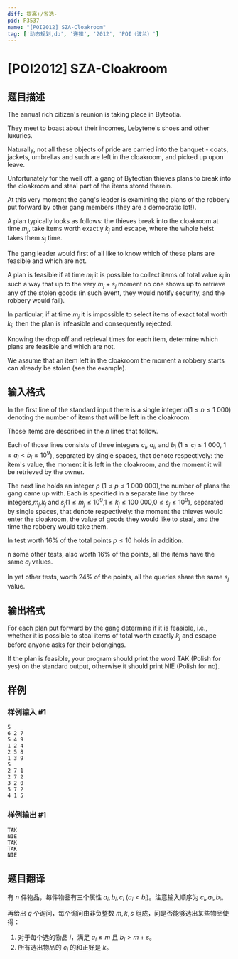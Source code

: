 ```yaml
---
diff: 提高+/省选-
pid: P3537
name: "[POI2012] SZA-Cloakroom"
tag: ['动态规划,dp', '递推', '2012', 'POI（波兰）']
---
```

# [POI2012] SZA-Cloakroom
## 题目描述

The annual rich citizen's reunion is taking place in Byteotia.

They meet to boast about their incomes, Lebytene's shoes and other luxuries.

Naturally, not all these objects of pride are carried into the banquet - coats,  jackets, umbrellas and such are left in the cloakroom, and picked up upon leave.

Unfortunately for the well off, a gang of Byteotian thieves plans to break into  the cloakroom and steal part of the items stored therein.

At this very moment the gang's leader is examining the plans of the robbery put  forward by other gang members (they are a democratic lot!).

A plan typically looks as follows: the thieves break into the cloakroom at time $m_j$,  take items worth exactly $k_j$ and escape, where the whole heist takes them $s_j$ time.

The gang leader would first of all like to know which of these plans are feasible and which are not.

A plan is feasible if at time $m_j$ it is possible to collect items of total value $k_j$ in such a way  that up to the very $m_j+s_j$ moment no one shows up to retrieve any of the stolen goods  (in such event, they would notify security, and the robbery would fail).

In particular, if at time $m_j$ it is impossible to select items of exact total worth $k_j$,  then the plan is infeasible and consequently rejected.

Knowing the drop off and retrieval times for each item, determine which plans are feasible and which are not.

We assume that an item left in the cloakroom the moment a robbery starts can already be stolen (see the example).

## 输入格式

In the first line of the standard input there is a single integer $n$($1\le n\le 1\ 000$) denoting the number of items that will be left in the cloakroom.

Those items are described in the $n$ lines that follow.

Each of those lines consists of three integers $c_i$, $a_i$, and $b_i$ ($1\le c_i\le 1\ 000$, $1\le a_i<b_i\le 10^9$),  separated by single spaces, that denote respectively: the item's value, the moment it is left in the cloakroom,  and the moment it will be retrieved by the owner.

The next line holds an integer $p$ ($1\le p\le 1\ 000\ 000$),the number of plans the gang came up with. Each is specified in a separate line by three integers,$m_j$,$k_j$ and $s_j$($1\le m_j\le 10^9$,$1\le k_j\le 100\ 000$,$0\le s_j\le 10^9$), separated by single spaces, that denote respectively: the moment the thieves would enter the cloakroom, the value of goods they would like to steal, and the time the robbery would take them.

In test worth 16% of the total points $p\le 10$ holds in addition.

n some other tests, also worth 16% of the points, all the items have the same $a_i$ values.

In yet other tests, worth 24% of the points, all the queries share the same $s_j$ value.

## 输出格式

For each plan put forward by the gang determine if it is feasible, i.e., whether it is possible  to steal items of total worth exactly $k_j$ and escape before anyone asks for their belongings.

If the plan is feasible, your program should print the word TAK (Polish for yes) on the  standard output, otherwise it should print NIE (Polish for no).

## 样例

### 样例输入 #1
```
5
6 2 7
5 4 9
1 2 4
2 5 8
1 3 9
5
2 7 1
2 7 2
3 2 0
5 7 2
4 1 5
```
### 样例输出 #1
```
TAK
NIE
TAK
TAK
NIE
```
## 题目翻译


有 $n$ 件物品，每件物品有三个属性 $a_i, b_i, c_i\ (a_i<b_i)$。注意输入顺序为 $c_i, a_i, b_i$。

再给出 $q$ 个询问，每个询问由非负整数 $m, k, s$ 组成，问是否能够选出某些物品使得：

1. 对于每个选的物品 $i$，满足 $a_i\le m$ 且 $b_i>m+s$。
2. 所有选出物品的 $c_i$ 的和正好是 $k$。

